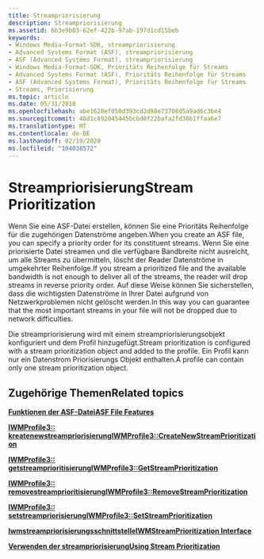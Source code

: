 ```yaml
---
title: Streampriorisierung
description: Streampriorisierung
ms.assetid: 6b3e9b03-62ef-422b-97ab-197d1cd15beb
keywords:
- Windows Media-Format-SDK, streampriorisierung
- Advanced Systems Format (ASF), streampriorisierung
- ASF (Advanced Systems Format), streampriorisierung
- Windows Media-Format-SDK, Prioritäts Reihenfolge für Streams
- Advanced Systems Format (ASF), Prioritäts Reihenfolge für Streams
- ASF (Advanced Systems Format), Prioritäts Reihenfolge für Streams
- Streams, Priorisierung
ms.topic: article
ms.date: 05/31/2018
ms.openlocfilehash: abe1628ef050d393cd2d98e73708d5a9ad6c3be4
ms.sourcegitcommit: 48d1c892045445bcbd0f22bafa2fd3861ffaa6e7
ms.translationtype: MT
ms.contentlocale: de-DE
ms.lasthandoff: 02/19/2020
ms.locfileid: "104038572"
---
```

# <a name="stream-prioritization"></a><span data-ttu-id="cc422-110">Streampriorisierung</span><span class="sxs-lookup"><span data-stu-id="cc422-110">Stream Prioritization</span></span>

<span data-ttu-id="cc422-111">Wenn Sie eine ASF-Datei erstellen, können Sie eine Prioritäts Reihenfolge für die zugehörigen Datenströme angeben.</span><span class="sxs-lookup"><span data-stu-id="cc422-111">When you create an ASF file, you can specify a priority order for its constituent streams.</span></span> <span data-ttu-id="cc422-112">Wenn Sie eine priorisierte Datei streamen und die verfügbare Bandbreite nicht ausreicht, um alle Streams zu übermitteln, löscht der Reader Datenströme in umgekehrter Reihenfolge.</span><span class="sxs-lookup"><span data-stu-id="cc422-112">If you stream a prioritized file and the available bandwidth is not enough to deliver all of the streams, the reader will drop streams in reverse priority order.</span></span> <span data-ttu-id="cc422-113">Auf diese Weise können Sie sicherstellen, dass die wichtigsten Datenströme in Ihrer Datei aufgrund von Netzwerkproblemen nicht gelöscht werden.</span><span class="sxs-lookup"><span data-stu-id="cc422-113">In this way you can guarantee that the most important streams in your file will not be dropped due to network difficulties.</span></span>

<span data-ttu-id="cc422-114">Die streampriorisierung wird mit einem streampriorisierungsobjekt konfiguriert und dem Profil hinzugefügt.</span><span class="sxs-lookup"><span data-stu-id="cc422-114">Stream prioritization is configured with a stream prioritization object and added to the profile.</span></span> <span data-ttu-id="cc422-115">Ein Profil kann nur ein Datenstrom Priorisierungs Objekt enthalten.</span><span class="sxs-lookup"><span data-stu-id="cc422-115">A profile can contain only one stream prioritization object.</span></span>

## <a name="related-topics"></a><span data-ttu-id="cc422-116">Zugehörige Themen</span><span class="sxs-lookup"><span data-stu-id="cc422-116">Related topics</span></span>

<dl> <dt>

[<span data-ttu-id="cc422-117">**Funktionen der ASF-Datei**</span><span class="sxs-lookup"><span data-stu-id="cc422-117">**ASF File Features**</span></span>](asf-file-features.md)
</dt> <dt>

[<span data-ttu-id="cc422-118">**IWMProfile3:: kreatenewstreampriorisierung**</span><span class="sxs-lookup"><span data-stu-id="cc422-118">**IWMProfile3::CreateNewStreamPrioritization**</span></span>](/previous-versions/windows/desktop/api/Wmsdkidl/nf-wmsdkidl-iwmprofile3-createnewstreamprioritization)
</dt> <dt>

[<span data-ttu-id="cc422-119">**IWMProfile3:: getstreamprioritisierung**</span><span class="sxs-lookup"><span data-stu-id="cc422-119">**IWMProfile3::GetStreamPrioritization**</span></span>](/previous-versions/windows/desktop/api/Wmsdkidl/nf-wmsdkidl-iwmprofile3-getstreamprioritization)
</dt> <dt>

[<span data-ttu-id="cc422-120">**IWMProfile3:: removestreamprioritisierung**</span><span class="sxs-lookup"><span data-stu-id="cc422-120">**IWMProfile3::RemoveStreamPrioritization**</span></span>](/previous-versions/windows/desktop/api/Wmsdkidl/nf-wmsdkidl-iwmprofile3-removestreamprioritization)
</dt> <dt>

[<span data-ttu-id="cc422-121">**IWMProfile3:: setstreampriorisierung**</span><span class="sxs-lookup"><span data-stu-id="cc422-121">**IWMProfile3::SetStreamPrioritization**</span></span>](/previous-versions/windows/desktop/api/Wmsdkidl/nf-wmsdkidl-iwmprofile3-setstreamprioritization)
</dt> <dt>

[<span data-ttu-id="cc422-122">**Iwmstreampriorisierungsschnittstelle**</span><span class="sxs-lookup"><span data-stu-id="cc422-122">**IWMStreamPrioritization Interface**</span></span>](/previous-versions/windows/desktop/api/wmsdkidl/nn-wmsdkidl-iwmstreamprioritization)
</dt> <dt>

[<span data-ttu-id="cc422-123">**Verwenden der streampriorisierung**</span><span class="sxs-lookup"><span data-stu-id="cc422-123">**Using Stream Prioritization**</span></span>](using-stream-prioritization.md)
</dt> </dl>

 

 




